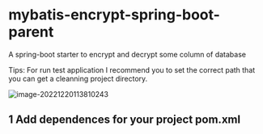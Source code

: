 # mybatis-encrypt-spring-boot-parent

A spring-boot starter to encrypt and decrypt some column of database

Tips: For run test application I recommend you to set the correct path that you can get a cleanning project directory.

![image-20221220113810243](https://alphahub-test-bucket.oss-cn-shanghai.aliyuncs.com/image/image-20221220113810243.png)

## 1 Add dependences  for your project pom.xml





